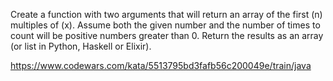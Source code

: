 Create a function with two arguments that will return an array of the first (n) multiples of (x).
Assume both the given number and the number of times to count will be positive numbers greater than 0.
Return the results as an array (or list in Python, Haskell or Elixir).

https://www.codewars.com/kata/5513795bd3fafb56c200049e/train/java